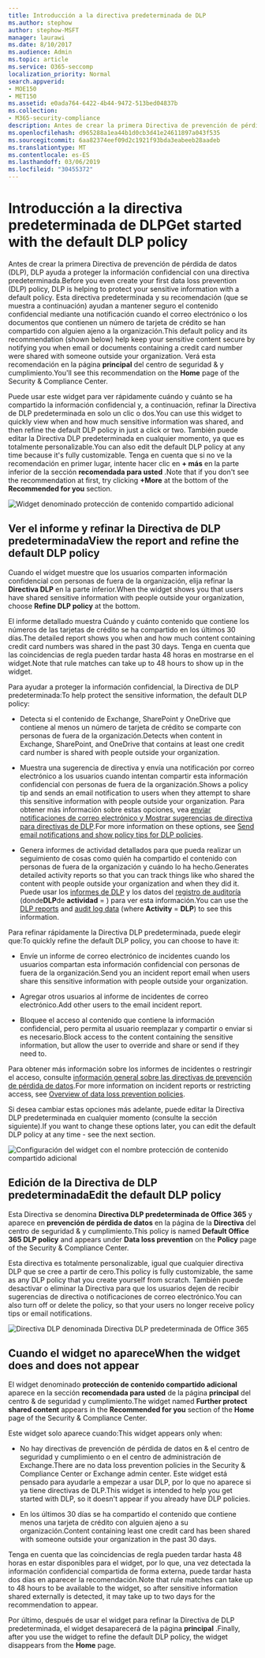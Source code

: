 ```yaml
---
title: Introducción a la directiva predeterminada de DLP
ms.author: stephow
author: stephow-MSFT
manager: laurawi
ms.date: 8/10/2017
ms.audience: Admin
ms.topic: article
ms.service: O365-seccomp
localization_priority: Normal
search.appverid:
- MOE150
- MET150
ms.assetid: e0ada764-6422-4b44-9472-513bed04837b
ms.collection:
- M365-security-compliance
description: Antes de crear la primera Directiva de prevención de pérdida de datos (DLP), DLP ayuda a proteger la información confidencial con una directiva predeterminada. Esta directiva predeterminada y su recomendación (que se muestra a continuación) ayudan a mantener seguro el contenido confidencial mediante una notificación cuando el correo electrónico o los documentos que contienen un número de tarjeta de crédito se han compartido con alguien ajeno a la organización.
ms.openlocfilehash: d965288a1ea44b1d0cb3d41e24611897a043f535
ms.sourcegitcommit: 6aa82374eef09d2c1921f93bda3eabeeb28aadeb
ms.translationtype: MT
ms.contentlocale: es-ES
ms.lasthandoff: 03/06/2019
ms.locfileid: "30455372"
---
```

# <a name="get-started-with-the-default-dlp-policy"></a><span data-ttu-id="b8a49-104">Introducción a la directiva predeterminada de DLP</span><span class="sxs-lookup"><span data-stu-id="b8a49-104">Get started with the default DLP policy</span></span>

<span data-ttu-id="b8a49-105">Antes de crear la primera Directiva de prevención de pérdida de datos (DLP), DLP ayuda a proteger la información confidencial con una directiva predeterminada.</span><span class="sxs-lookup"><span data-stu-id="b8a49-105">Before you even create your first data loss prevention (DLP) policy, DLP is helping to protect your sensitive information with a default policy.</span></span> <span data-ttu-id="b8a49-106">Esta directiva predeterminada y su recomendación (que se muestra a continuación) ayudan a mantener seguro el contenido confidencial mediante una notificación cuando el correo electrónico o los documentos que contienen un número de tarjeta de crédito se han compartido con alguien ajeno a la organización.</span><span class="sxs-lookup"><span data-stu-id="b8a49-106">This default policy and its recommendation (shown below) help keep your sensitive content secure by notifying you when email or documents containing a credit card number were shared with someone outside your organization.</span></span> <span data-ttu-id="b8a49-107">Verá esta recomendación en la página **principal** del centro de seguridad &amp; y cumplimiento.</span><span class="sxs-lookup"><span data-stu-id="b8a49-107">You'll see this recommendation on the **Home** page of the Security &amp; Compliance Center.</span></span> 
  
<span data-ttu-id="b8a49-108">Puede usar este widget para ver rápidamente cuándo y cuánto se ha compartido la información confidencial y, a continuación, refinar la Directiva de DLP predeterminada en solo un clic o dos.</span><span class="sxs-lookup"><span data-stu-id="b8a49-108">You can use this widget to quickly view when and how much sensitive information was shared, and then refine the default DLP policy in just a click or two.</span></span> <span data-ttu-id="b8a49-109">También puede editar la Directiva DLP predeterminada en cualquier momento, ya que es totalmente personalizable.</span><span class="sxs-lookup"><span data-stu-id="b8a49-109">You can also edit the default DLP policy at any time because it's fully customizable.</span></span> <span data-ttu-id="b8a49-110">Tenga en cuenta que si no ve la recomendación en primer lugar, intente hacer clic en **+ más** en la parte inferior de la sección **recomendada para usted** .</span><span class="sxs-lookup"><span data-stu-id="b8a49-110">Note that if you don't see the recommendation at first, try clicking **+More** at the bottom of the **Recommended for you** section.</span></span> 
  
![Widget denominado protección de contenido compartido adicional](media/2bae6dbc-cc92-4f35-b54c-c36e60226b5b.png)
  
## <a name="view-the-report-and-refine-the-default-dlp-policy"></a><span data-ttu-id="b8a49-112">Ver el informe y refinar la Directiva de DLP predeterminada</span><span class="sxs-lookup"><span data-stu-id="b8a49-112">View the report and refine the default DLP policy</span></span>

<span data-ttu-id="b8a49-113">Cuando el widget muestre que los usuarios comparten información confidencial con personas de fuera de la organización, elija refinar la **Directiva DLP** en la parte inferior.</span><span class="sxs-lookup"><span data-stu-id="b8a49-113">When the widget shows you that users have shared sensitive information with people outside your organization, choose **Refine DLP policy** at the bottom.</span></span> 
  
<span data-ttu-id="b8a49-114">El informe detallado muestra Cuándo y cuánto contenido que contiene los números de las tarjetas de crédito se ha compartido en los últimos 30 días.</span><span class="sxs-lookup"><span data-stu-id="b8a49-114">The detailed report shows you when and how much content containing credit card numbers was shared in the past 30 days.</span></span> <span data-ttu-id="b8a49-115">Tenga en cuenta que las coincidencias de regla pueden tardar hasta 48 horas en mostrarse en el widget.</span><span class="sxs-lookup"><span data-stu-id="b8a49-115">Note that rule matches can take up to 48 hours to show up in the widget.</span></span>
  
<span data-ttu-id="b8a49-116">Para ayudar a proteger la información confidencial, la Directiva de DLP predeterminada:</span><span class="sxs-lookup"><span data-stu-id="b8a49-116">To help protect the sensitive information, the default DLP policy:</span></span>
  
- <span data-ttu-id="b8a49-117">Detecta si el contenido de Exchange, SharePoint y OneDrive que contiene al menos un número de tarjeta de crédito se comparte con personas de fuera de la organización.</span><span class="sxs-lookup"><span data-stu-id="b8a49-117">Detects when content in Exchange, SharePoint, and OneDrive that contains at least one credit card number is shared with people outside your organization.</span></span>
    
- <span data-ttu-id="b8a49-118">Muestra una sugerencia de directiva y envía una notificación por correo electrónico a los usuarios cuando intentan compartir esta información confidencial con personas de fuera de la organización.</span><span class="sxs-lookup"><span data-stu-id="b8a49-118">Shows a policy tip and sends an email notification to users when they attempt to share this sensitive information with people outside your organization.</span></span> <span data-ttu-id="b8a49-119">Para obtener más información sobre estas opciones, vea [enviar notificaciones de correo electrónico y Mostrar sugerencias de directiva para directivas de DLP](use-notifications-and-policy-tips.md).</span><span class="sxs-lookup"><span data-stu-id="b8a49-119">For more information on these options, see [Send email notifications and show policy tips for DLP policies](use-notifications-and-policy-tips.md).</span></span>
    
- <span data-ttu-id="b8a49-120">Genera informes de actividad detallados para que pueda realizar un seguimiento de cosas como quién ha compartido el contenido con personas de fuera de la organización y cuándo lo ha hecho.</span><span class="sxs-lookup"><span data-stu-id="b8a49-120">Generates detailed activity reports so that you can track things like who shared the content with people outside your organization and when they did it.</span></span> <span data-ttu-id="b8a49-121">Puede usar los [informes de DLP](view-the-dlp-reports.md) y los datos del [registro de auditoría](search-the-audit-log-in-security-and-compliance.md) (donde**DLP**de **actividad** = ) para ver esta información.</span><span class="sxs-lookup"><span data-stu-id="b8a49-121">You can use the [DLP reports](view-the-dlp-reports.md) and [audit log data](search-the-audit-log-in-security-and-compliance.md) (where **Activity** = **DLP**) to see this information.</span></span>
    
<span data-ttu-id="b8a49-122">Para refinar rápidamente la Directiva DLP predeterminada, puede elegir que:</span><span class="sxs-lookup"><span data-stu-id="b8a49-122">To quickly refine the default DLP policy, you can choose to have it:</span></span>
  
- <span data-ttu-id="b8a49-123">Envíe un informe de correo electrónico de incidentes cuando los usuarios compartan esta información confidencial con personas de fuera de la organización.</span><span class="sxs-lookup"><span data-stu-id="b8a49-123">Send you an incident report email when users share this sensitive information with people outside your organization.</span></span>
    
- <span data-ttu-id="b8a49-124">Agregar otros usuarios al informe de incidentes de correo electrónico.</span><span class="sxs-lookup"><span data-stu-id="b8a49-124">Add other users to the email incident report.</span></span>
    
- <span data-ttu-id="b8a49-125">Bloquee el acceso al contenido que contiene la información confidencial, pero permita al usuario reemplazar y compartir o enviar si es necesario.</span><span class="sxs-lookup"><span data-stu-id="b8a49-125">Block access to the content containing the sensitive information, but allow the user to override and share or send if they need to.</span></span>
    
<span data-ttu-id="b8a49-126">Para obtener más información sobre los informes de incidentes o restringir el acceso, consulte [información general sobre las directivas de prevención de pérdida de datos](data-loss-prevention-policies.md).</span><span class="sxs-lookup"><span data-stu-id="b8a49-126">For more information on incident reports or restricting access, see [Overview of data loss prevention policies](data-loss-prevention-policies.md).</span></span>
  
<span data-ttu-id="b8a49-127">Si desea cambiar estas opciones más adelante, puede editar la Directiva DLP predeterminada en cualquier momento (consulte la sección siguiente).</span><span class="sxs-lookup"><span data-stu-id="b8a49-127">If you want to change these options later, you can edit the default DLP policy at any time - see the next section.</span></span>
  
![Configuración del widget con el nombre protección de contenido compartido adicional](media/dad30a84-2715-4c0a-a5c5-44d85492363e.png)
  
## <a name="edit-the-default-dlp-policy"></a><span data-ttu-id="b8a49-129">Edición de la Directiva de DLP predeterminada</span><span class="sxs-lookup"><span data-stu-id="b8a49-129">Edit the default DLP policy</span></span>

<span data-ttu-id="b8a49-130">Esta Directiva se denomina **Directiva DLP predeterminada de Office 365** y aparece en **prevención de pérdida de datos** en la página de la **Directiva** del centro de seguridad &amp; y cumplimiento.</span><span class="sxs-lookup"><span data-stu-id="b8a49-130">This policy is named **Default Office 365 DLP policy** and appears under **Data loss prevention** on the **Policy** page of the Security &amp; Compliance Center.</span></span> 
  
<span data-ttu-id="b8a49-131">Esta directiva es totalmente personalizable, igual que cualquier directiva DLP que se cree a partir de cero.</span><span class="sxs-lookup"><span data-stu-id="b8a49-131">This policy is fully customizable, the same as any DLP policy that you create yourself from scratch.</span></span> <span data-ttu-id="b8a49-132">También puede desactivar o eliminar la Directiva para que los usuarios dejen de recibir sugerencias de directiva o notificaciones de correo electrónico.</span><span class="sxs-lookup"><span data-stu-id="b8a49-132">You can also turn off or delete the policy, so that your users no longer receive policy tips or email notifications.</span></span>
  
![Directiva DLP denominada Directiva DLP predeterminada de Office 365](media/260731e8-4d57-4c98-abec-07b052ec48d5.png)
  
## <a name="when-the-widget-does-and-does-not-appear"></a><span data-ttu-id="b8a49-134">Cuando el widget no aparece</span><span class="sxs-lookup"><span data-stu-id="b8a49-134">When the widget does and does not appear</span></span>

<span data-ttu-id="b8a49-135">El widget denominado **protección de contenido compartido adicional** aparece en la sección **recomendada para usted** de la página **principal** del centro &amp; de seguridad y cumplimiento.</span><span class="sxs-lookup"><span data-stu-id="b8a49-135">The widget named **Further protect shared content** appears in the **Recommended for you** section of the **Home** page of the Security &amp; Compliance Center.</span></span> 
  
<span data-ttu-id="b8a49-136">Este widget solo aparece cuando:</span><span class="sxs-lookup"><span data-stu-id="b8a49-136">This widget appears only when:</span></span>
  
- <span data-ttu-id="b8a49-137">No hay directivas de prevención de pérdida de datos en &amp; el centro de seguridad y cumplimiento o en el centro de administración de Exchange.</span><span class="sxs-lookup"><span data-stu-id="b8a49-137">There are no data loss prevention policies in the Security &amp; Compliance Center or Exchange admin center.</span></span> <span data-ttu-id="b8a49-138">Este widget está pensado para ayudarle a empezar a usar DLP, por lo que no aparece si ya tiene directivas de DLP.</span><span class="sxs-lookup"><span data-stu-id="b8a49-138">This widget is intended to help you get started with DLP, so it doesn't appear if you already have DLP policies.</span></span>
    
- <span data-ttu-id="b8a49-139">En los últimos 30 días se ha compartido el contenido que contiene menos una tarjeta de crédito con alguien ajeno a su organización.</span><span class="sxs-lookup"><span data-stu-id="b8a49-139">Content containing least one credit card has been shared with someone outside your organization in the past 30 days.</span></span>
    
<span data-ttu-id="b8a49-140">Tenga en cuenta que las coincidencias de regla pueden tardar hasta 48 horas en estar disponibles para el widget, por lo que, una vez detectada la información confidencial compartida de forma externa, puede tardar hasta dos días en aparecer la recomendación.</span><span class="sxs-lookup"><span data-stu-id="b8a49-140">Note that rule matches can take up to 48 hours to be available to the widget, so after sensitive information shared externally is detected, it may take up to two days for the recommendation to appear.</span></span>
  
<span data-ttu-id="b8a49-141">Por último, después de usar el widget para refinar la Directiva de DLP predeterminada, el widget desaparecerá de la página **principal** .</span><span class="sxs-lookup"><span data-stu-id="b8a49-141">Finally, after you use the widget to refine the default DLP policy, the widget disappears from the **Home** page.</span></span> 
  

